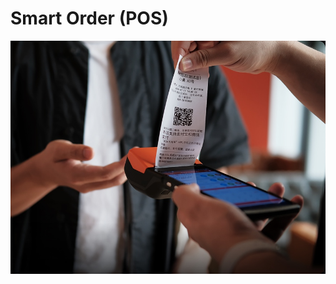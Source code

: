 # Smart Order (POS)

![alt text](https://github.com/erwinagpasa/smart-order/blob/main/screenshot.jpg?raw=true)